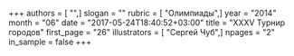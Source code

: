 +++
authors = [ "",]
slogan = ""
rubric = [ "Олимпиады",]
year = "2014"
month = "06"
date = "2017-05-24T18:40:52+03:00"
title = "XXXV Турнир городов"
first_page = "26"
illustrators = [ "Сергей Чуб",]
npages = "2"
in_sample = false
+++
